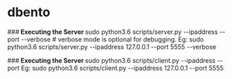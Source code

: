 # dbento

###<b> Executing the Server </b>
  sudo python3.6 scripts/server.py --ipaddress <IPADDRESS> --port <PORT> --verbose   # verbose mode is optional for debugging.
  Eg:
      sudo python3.6 scripts/server.py --ipaddress 127.0.0.1 --port 5555 --verbose 
  
###<b> Executing the Server </b>
  sudo python3.6 scripts/client.py --ipaddress <IPADDRESS> --port <PORT>
  Eg:
      sudo python3.6 scripts/client.py --ipaddress 127.0.0.1 --port 5555
